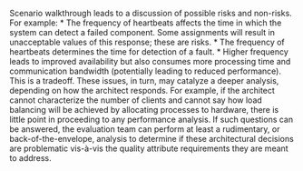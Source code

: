 Scenario walkthrough leads to a discussion of possible risks and non-risks. For example: *  The frequency of heartbeats affects the time in which the system can detect a failed component. Some assignments will result in unacceptable values of this response; these are risks. *  The frequency of heartbeats determines the time for detection of a fault. *  Higher frequency leads to improved availability but also consumes more processing time and communication bandwidth (potentially leading to reduced performance). This is a tradeoff. These issues, in turn, may catalyze a deeper analysis, depending on how the architect responds. For example, if the architect cannot characterize the number of clients and cannot say how load balancing will be achieved by allocating processes to hardware, there is little point in proceeding to any performance analysis. If such questions can be answered, the evaluation team can perform at least a rudimentary, or back-of-the-envelope, analysis to determine if these architectural decisions are problematic vis-à-vis the quality attribute requirements they are meant to address.
